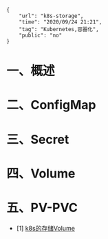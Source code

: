 ```
{
    "url": "k8s-storage",
    "time": "2020/09/24 21:21",
    "tag": "Kubernetes,容器化",
    "public": "no"
}
```

# 一、概述



# 二、ConfigMap



# 三、Secret



# 四、Volume



# 五、PV-PVC









- [1] [k8s的存储Volume](https://www.cnblogs.com/benjamin77/p/9940266.html)





